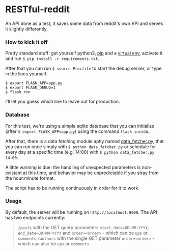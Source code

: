 # RESTful-reddit
An API done as a test, it saves some data from reddit's own API and serves it slightly differently.

### How to kick it off

Pretty standard stuff: get yourself python3, [pip](https://pip.pypa.io/en/stable/) and a [virtual env](https://docs.python.org/3/library/venv.html), activate it and run `$ pip install -r requirements.txt`.

After that you can run `$ source Procfile` to start the debug server, or type in the lines yourself:

```
$ export FLASK_APP=app.py
$ export FLASK_DEBUG=1
$ flask run
```

I'll let you guess which line to leave out for production.

### Database

For this test, we're using a simple sqlite database that you can initialize (after `$ export FLASK_APP=app.py`) using the command `flask initdb`.

After that, there is a data fetching module aptly named [data_fetcher.py](./data_fetcher.py), that you can run once simply with `$ python data_fetcher.py` or schedule for every day at a specific time (e.g. 14:00) with `$ python data_fetcher.py 14:00`.

A little warning is due: the handling of unexpected parameters is non-existant at this time, and behavior may be unpredictable if you stray from the hour:minute format.

The script has to be running continuously in order for it to work.

### Usage

By default, the server will be running on `http://localhost:8000`. The API has two endpoints currently:
> `/posts` with the GET query parameters `start_date=DD-MM-YYYY`, `end_date=DD-MM-YYYY` and `order=<order>` - which can be `ups` or `comments`
> `/authors` with the single GET parameter `order=<order>` - which can also be `ups` or `comments`

